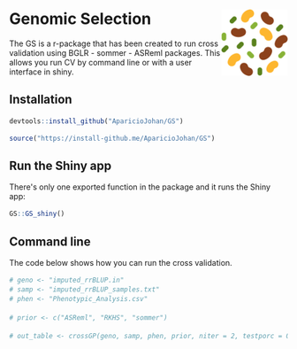 # Genomic Selection <img src="man/figures/logo.png" width="120px" align="right"/>

The GS is a r-package that has been created to run cross validation using BGLR - sommer - ASReml packages. This allows you run CV by command line or with a user interface in shiny.

## Installation

``` r
devtools::install_github("AparicioJohan/GS")
```

``` r
source("https://install-github.me/AparicioJohan/GS")
```

## Run the Shiny app

There's only one exported function in the package and it runs the Shiny app:

``` r
GS::GS_shiny()
```

## Command line

The code below shows how you can run the cross validation.

``` r
# geno <- "imputed_rrBLUP.in"
# samp <- "imputed_rrBLUP_samples.txt"
# phen <- "Phenotypic_Analysis.csv"

# prior <- c("ASReml", "RKHS", "sommer")

# out_table <- crossGP(geno, samp, phen, prior, niter = 2, testporc = 0.3)
```

